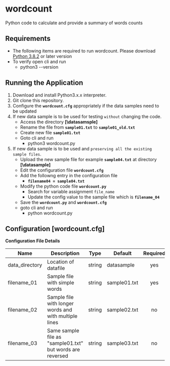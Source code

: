 # wordcount
Python code to calculate and provide a summary of words counts 

## Requirements
* The following items are required to run wordcount. Please download [Python 3.8.2](https://www.python.org/downloads/) or later version
* To verify open cli and run
  * python3 --version

## Running the Application
1. Download and install Python3.x.x interpreter.  
2. Git clone this repository.
3. Configure the **`wordcount.cfg`** appropriately if the data samples need to be updated
4. If new data sample is to be used for testing `without` changing the code.
   * Access the directory **[\datasamsple]**
   * Rename the file from **`sample01.txt`** to **`sample01_old.txt`** 
   * Create new file **`sample01.txt`**
   * Goto cli and run
     * python3 wordcount.py
5. If new data sample is to be used and `preserving all the existing sample files`.
   * Upload the new sample file for example **`sample04.txt`** at directory **[\datasample]**
   * Edit the configuration file **`wordcount.cfg`**
   * Add the followng entry in the configuration file 
     * **`filename04 = sample04.txt`**
   * Modify the python code file **`wordcount.py`**
     * Search for variable assignment `file_name`
     * Update the config value to the sample file which is **`filename_04`**
   * Save the **`wordcount.py`** and **`wordcount.cfg`**
   * goto cli and run
     * python wordcount.py


## Configuration [wordcount.cfg]
**Configuration File Details**

| Name | Description | Type | Default | Required |
|------|-------------|------|---------|:--------:|
|data_directory|Location of datafile|string|datasample|yes|
|filename_01|Sample file with simple words|string|sample01.txt|yes|
|filename_02|Sample file with longer words and with multiple lines|string|sample02.txt|no|
|filename_03|Same sample file as "sample01.txt" but words are reversed|string|sample03.txt|no|

